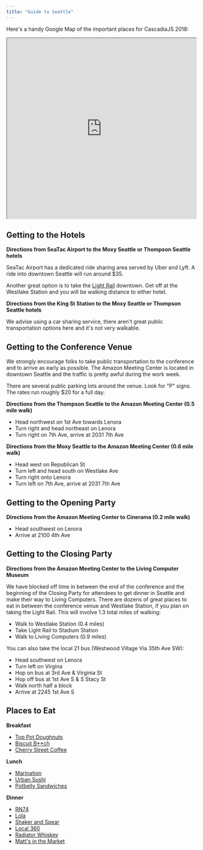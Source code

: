 ```yaml
---
title: "Guide to Seattle"
---
```


Here's a handy Google Map of the important places for CascadiaJS 2018:

<iframe src="https://www.google.com/maps/d/embed?mid=1UwnlkrAn24nvcvg_0QTn5hnV0RytlBtf&hl=en" width="100%" height="480"></iframe>

## Getting to the Hotels

**Directions from SeaTac Airport to the Moxy Seattle or Thompson Seattle hotels**

SeaTac Airport has a dedicated ride sharing area served by Uber and Lyft. A ride into downtown Seattle will run around $35.

Another great option is to take the [Light Rail](https://www.soundtransit.org/Schedules/Link-light-rail) downtown. Get off at the Westlake Station and you will be walking distance to either hotel.

**Directions from the King St Station to the Moxy Seattle or Thompson Seattle hotels**

We advise using a car sharing service, there aren't great public transportation options here and it's not very walkable.

## Getting to the Conference Venue

We strongly encourage folks to take public transportation to the conference and to arrive as early as possible. The Amazon Meeting Center is located in downtown Seattle and the traffic is pretty awful during the work week. 

There are several public parking lots around the venue. Look for "P" signs. The rates run roughly $20 for a full day.

**Directions from the Thompson Seattle to the Amazon Meeting Center (0.5 mile walk)**

* Head northwest on 1st Ave towards Lenora
* Turn right and head northeast on Lenora
* Turn right on 7th Ave, arrive at 2031 7th Ave

**Directions from the Moxy Seattle to the Amazon Meeting Center (0.6 mile walk)**

* Head west on Republican St
* Turn left and head south on Westlake Ave
* Turn right onto Lenora
* Turn left on 7th Ave, arrive at 2031 7th Ave

## Getting to the Opening Party

**Directions from the Amazon Meeting Center to Cinerama (0.2 mile walk)**

* Head southwest on Lenora
* Arrive at 2100 4th Ave

## Getting to the Closing Party

**Directions from the Amazon Meeting Center to the Living Computer Museum**

We have blocked off time in between the end of the conference and the beginning of the Closing Party for attendees to get dinner in Seattle and make their way to Living Computers. There are dozens of great places to eat in between the conference venue and Westlake Station, if you plan on taking the Light Rail. This will involve 1.3 total miles of walking:

* Walk to Westlake Station (0.4 miles)
* Take Light Rail to Stadium Station
* Walk to Living Computers (0.9 miles)

You can also take the local 21 bus (Westwood Village Via 35th Ave SW):

* Head southwest on Lenora
* Turn left on Virgina
* Hop on bus at 3rd Ave & Virginia St
* Hop off bus at 1st Ave S & S Stacy St
* Walk north half a block
* Arrive at 2245 1st Ave S

## Places to Eat

**Breakfast**

* [Top Pot Doughnuts](https://www.yelp.com/biz/top-pot-doughnuts-seattle)
* [Biscuit B**ch](https://www.yelp.com/biz/biscuit-bitch-seattle-9)
* [Cherry Street Coffee](https://www.yelp.com/biz/cherry-street-coffee-house-seattle-3)

**Lunch**

* [Marination](https://www.yelp.com/biz/marination-seattle-2)
* [Urban Sushi](https://www.yelp.com/biz/urban-sushi-kitchen-seattle)
* [Potbelly Sandwiches](https://www.yelp.com/biz/potbelly-sandwich-shop-seattle-9)

**Dinner**

* [RN74](https://www.yelp.com/biz/rn74-seattle)
* [Lola](https://www.yelp.com/biz/lola-seattle)
* [Shaker and Spear](https://www.yelp.com/biz/shaker-and-spear-seattle-2)
* [Local 360](https://www.yelp.com/biz/local-360-seattle-2)
* [Radiator Whiskey](https://www.yelp.com/biz/radiator-whiskey-seattle)
* [Matt's in the Market](https://www.yelp.com/biz/matts-in-the-market-seattle)